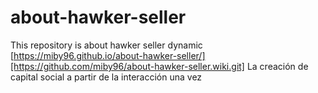 # about-hawker-seller
This repository is about hawker seller dynamic
[https://miby96.github.io/about-hawker-seller/][https://github.com/miby96/about-hawker-seller.wiki.git]
La creación de capital social a partir de la interacción
una vez

